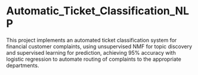 # Automatic_Ticket_Classification_NLP
This project implements an automated ticket classification system for financial customer complaints, using unsupervised NMF for topic discovery and supervised learning for prediction, achieving 95% accuracy with logistic regression to automate routing of complaints to the appropriate departments.
